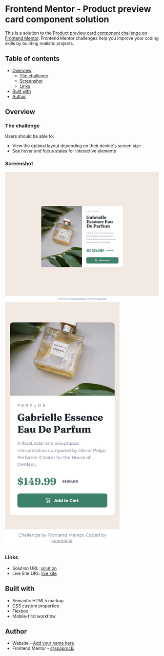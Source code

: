 # Frontend Mentor - Product preview card component solution

This is a solution to the [Product preview card component challenge on Frontend Mentor](https://www.frontendmentor.io/challenges/product-preview-card-component-GO7UmttRfa). Frontend Mentor challenges help you improve your coding skills by building realistic projects.

## Table of contents

- [Overview](#overview)
  - [The challenge](#the-challenge)
  - [Screenshot](#screenshot)
  - [Links](#links)
- [Built with](#built-with)
- [Author](#author)

## Overview

### The challenge

Users should be able to:

- View the optimal layout depending on their device's screen size
- See hover and focus states for interactive elements

### Screenshot

![Desktop view screenshot](./images/screenshot-desktop.png)
![Mobile view screenshot](./images/screenshot-mobile.png)

### Links

- Solution URL: [solution](https://github.com/spaprocki/product-preview-card-component)
- Live Site URL: [live site](https://spaprocki-product-preview-card.netlify.app/)

## Built with

- Semantic HTML5 markup
- CSS custom properties
- Flexbox
- Mobile-first workflow

## Author

- Website - [Add your name here](https://github.com/spaprocki)
- Frontend Mentor - [@spaprocki](https://www.frontendmentor.io/profile/spaprocki)
